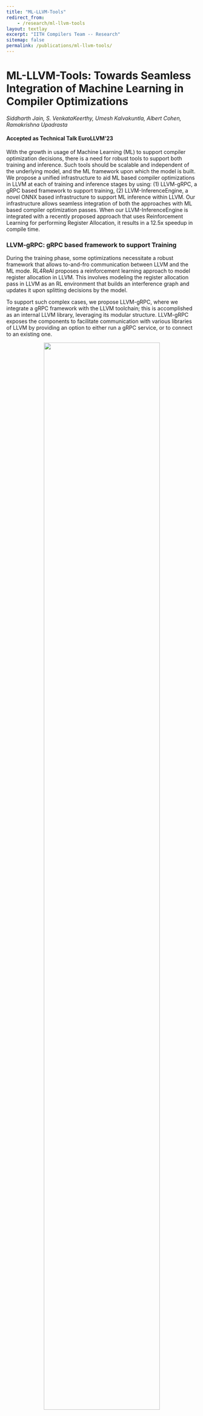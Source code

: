 ```yaml
---
title: "ML-LLVM-Tools"
redirect_from:
    - /research/ml-llvm-tools
layout: textlay
excerpt: "IITH Compilers Team -- Research"
sitemap: false
permalink: /publications/ml-llvm-tools/
---
```


# ML-LLVM-Tools: Towards Seamless Integration of Machine Learning in Compiler Optimizations
*Siddharth Jain, S. VenkataKeerthy, Umesh Kalvakuntla, Albert Cohen, Ramakrishna Upadrasta*
#### Accepted as Technical Talk EuroLLVM'23

With the growth in usage of Machine Learning (ML) to support compiler optimization decisions, there is a need for robust tools to support both training and inference. Such tools should be scalable and independent of the underlying model, and the ML framework upon which the model is built. We propose a unified infrastructure to aid ML based compiler optimizations in LLVM at each of training and inference stages by using: (1) LLVM-gRPC, a gRPC based framework to support training, (2) LLVM-InferenceEngine, a novel ONNX based infrastructure to support ML inference within LLVM. Our infrastructure allows seamless integration of both the approaches with ML based compiler optimization passes. When our LLVM-InferenceEngine is integrated with a recently proposed approach that uses Reinforcement Learning for performing Register Allocation, it results in a 12.5x speedup in compile time.



### LLVM-gRPC: gRPC based framework to support Training
During the training phase, some optimizations necessitate a robust framework that allows to-and-fro communication between LLVM and the ML mode. RL4ReAl proposes a reinforcement learning approach to model register allocation in LLVM. This involves modeling the register allocation pass in LLVM as an RL environment that builds an interference graph and updates it upon splitting decisions by the model.

To support such complex cases, we propose LLVM-gRPC, where we integrate a gRPC framework with the LLVM toolchain; this is accomplished as an internal LLVM library, leveraging its modular structure. LLVM-gRPC exposes the components to facilitate communication with various libraries of LLVM by providing an option to either run a gRPC service, or to connect to an existing one.

<center>
<figure>
<img src="{{ site.url }}{{ site.baseurl }}/images/projects/ml-llvm-tools/LLVMgRPC.png" width="85%">
</figure>
</center>


### LLVM-InferenceEngine: ONNX based framework to support Inference
We propose to use ONNX - Open Neural Network Exchange which is an open format to represent machine learning models in the inference flow. Models built from various frameworks like TensorFlow, PyTorch, etc. can be represented in ONNX format in an interoperable manner. Additionally, ONNX supports a vast variety of hardware architecture ranging from edge devices to general purpose CPUs and GPUs. Once the model is trained in Python by using any of the commonly used ML frameworks, it can be exported into a common ONNX representation and can be imported into the C++ compiler via ONNX runtime.

We integrated the C++ ONNX Runtime with LLVM as a library - LLVMInferenceEngine, avoiding the inter-process communication overhead. Our library also exposes the necessary wrapper APIs to set the ONNX model path, query it with inputs, and obtain outputs without use of any RPC calls. Querying the model is as simple as calling a function exposed by the InferenceEngine. LLVM-InferenceEngine supports both ML and RL frameworks without other external dependencies in a seamless manner. To support RL models, it exposes various utility classes with necessary APIs. This includes classes for Environments and Agents 3tied together by a Driver class. Finally, LLVM-InferenceEngine also supports multiple agents for the optimizations modeled with multi-agent RL.

<center>
<figure>
<img src="{{ site.url }}{{ site.baseurl }}/images/projects/ml-llvm-tools/InferenceEngine.png" width="85%">
</figure>
</center>

This library can be linked with the LLVM pass that performs ML based optimization. Once the model is trained, the model can be exported to ONNX format and imported into the LLVM pass via LLVM-InferenceEngine which can then query the model with appropriate inputs during inference (compilation). In case of pass using RL model, the user has to override the relevantclasses exposed by the library to make use of Environment and Agents.

### Results
We integrated our LLVM-InferenceEngine with RL4ReAl, and compare the obtained compile times with that of LLVM-gRPC. We observe significant compile-time speedups ranging from 2x and 40x on compiling benchmarks from SPEC CPU 2006 and 2017. Detailed results are shown in Table below. In total, we observe 12.4x speedup in comparison to the benchmarks compiled with LLVM-gRPC, making LLVM-InferenceEngine a promising choice.

<center>
<figure>
<img src="{{ site.url }}{{ site.baseurl }}/images/projects/ml-llvm-tools/results.png" width="83%">
</figure>
</center>
